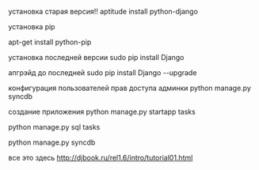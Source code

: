 
установка старая версия!! aptitude install python-django

установка pip

apt-get install python-pip

установка последней версии
sudo pip install Django

апгрэйд до последней
sudo pip install Django --upgrade

конфигурация пользователей прав доступа админки
python manage.py syncdb

создание приложения
python manage.py startapp tasks

python manage.py sql tasks

python manage.py syncdb


все это здесь
http://djbook.ru/rel1.6/intro/tutorial01.html

